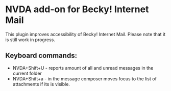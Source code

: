 # NVDA add-on for Becky! Internet Mail

This plugin improves accessibility of Becky! Internet Mail. Please note that it is still work in progress.

## Keyboard commands:
- NVDA+Shift+U - reports amount of all and unread messages in the current folder
- NVDA+Shift+a - in the message composer moves focus to the list of attachments if its is visible.
